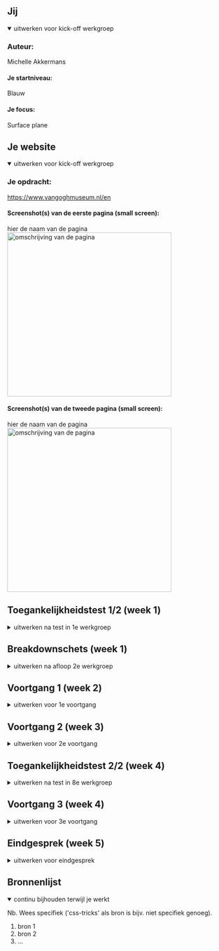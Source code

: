 
## Jij

<details open>
  <summary>uitwerken voor kick-off werkgroep</summary>

  ### Auteur:
  Michelle Akkermans

  #### Je startniveau:
  Blauw

  #### Je focus:
  Surface plane
 
</details>





## Je website

<details open>
  <summary>uitwerken voor kick-off werkgroep</summary>

  ### Je opdracht:
  https://www.vangoghmuseum.nl/en

  #### Screenshot(s) van de eerste pagina (small screen): 
  hier de naam van de pagina  
  <img src="readme-images/Van Gogh Museum breakdown ss.png" width="375px" alt="omschrijving van de pagina">

  #### Screenshot(s) van de tweede pagina (small screen):
  hier de naam van de pagina  
 <img src="readme-images/thepermanentcollectionpage.png" width="375px" alt="omschrijving van de pagina">
 
</details>



## Toegankelijkheidstest 1/2 (week 1)

<details>
  <summary>uitwerken na test in 1e werkgroep</summary>

  ### Bevindingen
  Lijst met je bevindingen die in de test naar voren kwamen:
  Wat vooral naar voren kwam in de test is dat de site best goed gemaakt is en dat het zeker iets is waar ik naar moet streven als het gaat om accesability.

  #### Screenreader
  Hier korte omschrijving (met indien nodig afbeeldingen)
  De screenreader deed alles netjes oplezen van de site. Dit is iets wat wil zelf ook echt wil doen met mijn site en ik kan dit dus ook echt als voorbeeld gebruiken.


  #### Muis en Toetsenbord 
  Hier korte omschrijving (met indien nodig afbeeldingen)
  - Met de muis is de site heel goed en duidelijk te bedienen. Elke button heeft een duidelijke active state en hoover.
  - Met het toetsenbord is dit hetzelfde geval, lijkt het wel alsof je over de artiekelen heen skipt als je van de 2e en 3e gaat.
 

  #### Motoriek (shocks, elastiekjes)
  Hier korte omschrijving (met indien nodig afbeeldingen)
  Met de elastiekjes was het wat lastiger om de website te gebruiken, zeker als je je wijsvinger veel gebruikt. Zeker met de MacBook trackpad ga je makkelijk naar de andere desktop pagina's maar voor de site zelf is het best prima te doen.
  Hier een omschrijving van hoe het opgelost kan worden (met indien nodig afbeeldingen)
  Dit kan opgelost worden door de links groot genoeg te maken dat je niet al te veel precisie nodig hebt om de website te gebruiken.

  #### Visueel (brillen, contrast, kleurenblind, dark/light). 
  Hier korte omschrijving (met indien nodig afbeeldingen)
  - De site heeft nog geen dark modes, dit is iets wat ik zou kunnen toevoegen.
  - Met de brillen was de font wat lastiger te lezen aangezien deze best dun is. Hier zou ik dus wat aan kunnen veranderen.
  - Er zit veel contrast tussen alle kleuren waardoor kleurenblinden mensen geen problemen zouden moeten hebben met de kleuren van de site.
 

</details>



## Breakdownschets (week 1)

<details>
  <summary>uitwerken na afloop 2e werkgroep</summary>

  ### de hele pagina: 
  <img src="readme-images/dummy-plaatje.jpg" width="375px" alt="breakdown van de hele pagina">

  ### dynamisch deel (bijv menu): 
  <img src="readme-images/dummy-plaatje.jpg" width="375px" alt="breakdown van een dynamisch deel">

  ### wellicht nog een dynamisch deel (bijv filter): 
  <img src="readme-images/dummy-plaatje.jpg" width="375px" alt="breakdown van nog een dynamisch deel">

</details>





## Voortgang 1 (week 2)

<details>
  <summary>uitwerken voor 1e voortgang</summary>

  ### Stand van zaken
  hier dit ging goed & dit was lastig (neem ook screenshots op van delen van je website en code)
  - Basic HTML opzetten ging goed, het was ff zoeken naar alle termen maar daarna ging het wel prima.
  - Wat nog lastig is, is de basics van de css, vooral de plaatjes. (img achter tekst en de positionering van zowel tekst als img.)
  Vragen: Wat de beste manier is om die images te positioneren? (grid,flexbox of toch een andere manier.)

  ### Agenda voor meeting
  samen met je groepje opstellen

  | Allemaal       | Joep               | Sten         | Michelle         |
  | ---            | ---                | ---          | ---              |
  | dit bespreken  | en dit             | en ik dit    | en dan ik dat    |
  | en dat ook nog | dit als er tijd is | nog een punt | dit wil ik zeker |
  | HTML check     | Hamburger menu     | Carousel     | Plaatjes positionering|


  ### Verslag van meeting
  hier na afloop snel de uitkomsten van de meeting vastleggen

  - Html was goed, op wat kleine dingetjes na.
  - Uitleg over images achter de tekst krijgen gehad.
  - uitleg over beste manier van pijltjes bij de <a> gehad.
  

</details>





## Voortgang 2 (week 3)

<details>
  <summary>uitwerken voor 2e voortgang</summary>

  ### Stand van zaken
  hier dit ging goed & dit was lastig (neem ook screenshots op van delen van je website en code)
  - Lessen hebben veel duidelijk gemaakt.
  - Door hulp van Sanne goed opweg.

  ### Agenda voor meeting
  samen met je groepje opstellen

  | Allemaal       | Sten               | Joep         | Michelle        |
  | ---            | ---                | ---          | ---              |
  | dit bespreken  | en dit             | en ik dit    | en dan ik dat    |
  | en dat ook nog | dit als er tijd is | nog een punt | dit wil ik zeker |
  | Werk check     | Button die menu uitklapt| Interval op scroll| Border radius werkt niet|


  ### Verslag van meeting
  hier na afloop snel de uitkomsten van de meeting vastleggen

  - Goed opweg
  - Border radius was te klein, na groter te maken deed hij het. 


</details>





## Toegankelijkheidstest 2/2 (week 4)

<details>
  <summary>uitwerken na test in 8e werkgroep</summary>

  ### Bevindingen
  Lijst met je bevindingen die in de test naar voren kwamen (geef ook aan wat er verbeterd is):
  - Mijn website is al erg toegankelijk. 
  - Kleine details veranderen zoals een h3 naar een a etc. 
  - belangrijkste dingen die nog niet kloppen had ik nog niet gemaakt. 

  #### Screenreader
  Hier korte omschrijving (met indien nodig afbeeldingen)
  

  Hier een omschrijving van hoe het opgelost kan worden (met indien nodig afbeeldingen)


  #### Muis en Toetsenbord 
  Hier korte omschrijving (met indien nodig afbeeldingen)
  States nog toevoegen. (Menu etc) {hoover, focus, active}


  Hier een omschrijving van hoe het opgelost kan worden (met indien nodig afbeeldingen)
2e pagina h3 moet a zijn. 


  #### Visueel (brillen, contrast, kleurenblind, dark/light). 
  Hier korte omschrijving (met indien nodig afbeeldingen)
  Kleurenblind: De website is goed accesible. Goede contrast kleuren gebruikt, ook in de dark mode.  Ook met blurred vision is het alle tekst nog prima te lezen. 
  Dark mode: De oude dark mode die ik nog wil gaan namaken werkt niet met het systeem mee. Dit zou beter kunnen deze keer.
  

  Hier een omschrijving van hoe het opgelost kan worden (met indien nodig afbeeldingen)
  Een nieuwe dark mode maken ipv de oud versie namaken. 

</details>





## Voortgang 3 (week 4)

<details>
  <summary>uitwerken voor 3e voortgang</summary>

  ### Stand van zaken
  Het maken van de tweede pagina ging heel soepel. Alleen de images moeten nog even in de juiste maat op de pagina gezet worden en een paar andere klein dingetjes.  


  ### Agenda voor meeting
  samen met je groepje opstellen

  | Michelle       | Michelle           | Joep         | student 4        |
  | ---            | ---                | ---          | ---              |
  | dit bespreken  | en dit             | en ik dit    | en dan ik dat    |
  | en dat ook nog | dit als er tijd is | nog een punt | dit wil ik zeker |
  | Plaatjes juiste maat maken | button font size veranderen | Probleem met veranderend plaatjes | ...              |


  ### Verslag van meeting
  hier na afloop snel de uitkomsten van de meeting vastleggen

  - Kleine foutjes uit code gehaald.
  - Uitleg over de object fit voor plaatjes.
  - Button font size is nu gefixt. 


</details>





## Eindgesprek (week 5)

<details>
  <summary>uitwerken voor eindgesprek</summary>

  ### Je uitkomst - karakteristiek screenshots:
  <img src="readme-images/indexresult.png" width="375px" alt="uitomst opdracht 1">
  <img src="readme-images/collectionresult.png" width="375px" alt="uitomst opdracht 1">


  ### Dit ging goed/Heb ik geleerd: 
  Korte omschrijving met plaatjes

  <img src="readme-images/goedimage.png" width="375px" alt="top, javascript tekst">


  ### Dit was lastig/Is niet gelukt:
  Korte omschrijving met plaatjes

  <img src="readme-images/lastigimage.jpg" width="375px" alt="bummer, hamburger van het hamburger menu.">
</details>





## Bronnenlijst

<details open>
  <summary>continu bijhouden terwijl je werkt</summary>

  Nb. Wees specifiek ('css-tricks' als bron is bijv. niet specifiek genoeg).

  1. bron 1
  2. bron 2
  3. ...

</details>
